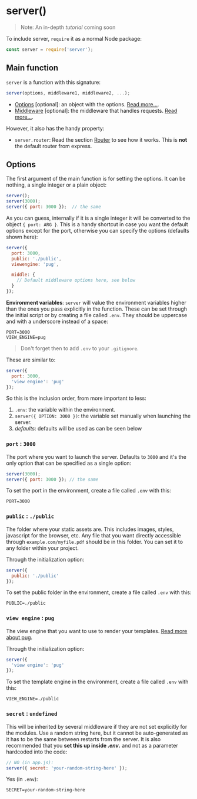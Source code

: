 # server()

> Note: An in-depth *tutorial* coming soon

To include server, `require` it as a normal Node package:

```js
const server = require('server');
```

## Main function

`server` is a function with this signature:

```js
server(options, middleware1, middleware2, ...);
```

- [Options](#options) [optional]: an object with the options. [Read more...](#options).
- [Middleware](../middleware) [optional]: the middleware that handles requests. [Read more...](../middleware).

However, it also has the handy property:

- `server.router`: Read the section [Router](router.md) to see how it works. This is **not** the default router from express.






## Options

The first argument of the main function is for setting the options. It can be nothing, a single integer or a plain object:

```js
server();
server(3000);
server({ port: 3000 });  // the same
```

As you can guess, internally if it is a single integer it will be converted to the object `{ port: ARG }`. This is a handy shortcut in case you want the default options except for the port, otherwise you can specify the options (defaults shown here):

```js
server({
  port: 3000,
  public: './public',
  viewengine: 'pug',

  middle: {
    // Default middleware options here, see below
  }
});
```

**Environment variables**: `server` will value the environment variables higher than the ones you pass explicitly in the function. These can be set through the initial script or by creating a file called `.env`. They should be uppercase and with a underscore instead of a space:

```
PORT=3000
VIEW_ENGINE=pug
```

> Don't forget then to add `.env` to your `.gitignore`.

These are similar to:

```js
server({
  port: 3000,
  'view engine': 'pug'
});
```

So this is the inclusion order, from more important to less:

1. `.env`: the variable within the environment.
2. `server({ OPTION: 3000 })`: the variable set manually when launching the server.
3. *defaults*: defaults will be used as can be seen below


### `port` : `3000`

The port where you want to launch the server. Defaults to `3000` and it's the only option that can be specified as a single option:

```js
server(3000);
server({ port: 3000 }); // the same
```

To set the port in the environment, create a file called `.env` with this:

```
PORT=3000
```



### `public` : `./public`

The folder where your static assets are. This includes images, styles, javascript for the browser, etc. Any file that you want directly accessible through `example.com/myfile.pdf` should be in this folder. You can set it to any folder within your project.

Through the initialization option:

```js
server({
  public: './public'
});
```


To set the public folder in the environment, create a file called `.env` with this:

```
PUBLIC=./public
```



### `view engine` : `pug`

The view engine that you want to use to render your templates. [Read more about pug](https://pugjs.org/).

Through the initialization option:

```js
server({
  'view engine': 'pug'
});
```


To set the template engine in the environment, create a file called `.env` with this:

```
VIEW_ENGINE=./public
```


### `secret` : `undefined`

This will be inherited by several middleware if they are not set explicitly for the modules. Use a random string here, but it cannot be auto-generated as it has to be the same between restarts from the server. It is also recommended that you **set this up inside *.env*.** and not as a parameter hardcoded into the code:

```js
// NO (in app.js):
server({ secret: 'your-random-string-here' });
```

Yes (in `.env`):

```
SECRET=your-random-string-here
```
